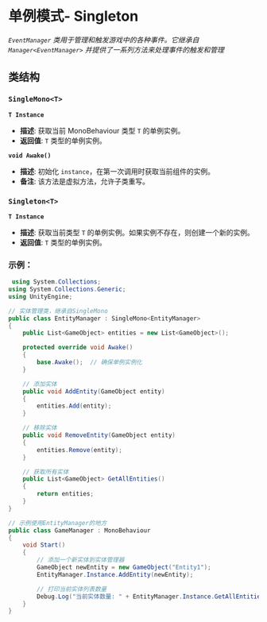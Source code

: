 

# **单例模式- Singleton**



*`EventManager` 类用于管理和触发游戏中的各种事件。它继承自 `Manager<EventManager>` 并提供了一系列方法来处理事件的触发和管理*



## 类结构

### `SingleMono<T>`

**`T Instance`**

- **描述**: 获取当前 MonoBehaviour 类型 `T` 的单例实例。
- **返回值**: `T` 类型的单例实例。

**`void Awake()`**

- **描述**: 初始化 `instance`，在第一次调用时获取当前组件的实例。
- **备注**: 该方法是虚拟方法，允许子类重写。

### `Singleton<T>`

**`T Instance`**

- **描述**: 获取当前类型 `T` 的单例实例。如果实例不存在，则创建一个新的实例。
- **返回值**: `T` 类型的单例实例。

### 示例：

```c#
 using System.Collections;
using System.Collections.Generic;
using UnityEngine;

// 实体管理类，继承自SingleMono
public class EntityManager : SingleMono<EntityManager>
{
    public List<GameObject> entities = new List<GameObject>();

    protected override void Awake()
    {
        base.Awake();  // 确保单例实例化
    }

    // 添加实体
    public void AddEntity(GameObject entity)
    {
        entities.Add(entity);
    }

    // 移除实体
    public void RemoveEntity(GameObject entity)
    {
        entities.Remove(entity);
    }

    // 获取所有实体
    public List<GameObject> GetAllEntities()
    {
        return entities;
    }
}

// 示例使用EntityManager的地方
public class GameManager : MonoBehaviour
{
    void Start()
    {
        // 添加一个新实体到实体管理器
        GameObject newEntity = new GameObject("Entity1");
        EntityManager.Instance.AddEntity(newEntity);

        // 打印当前实体列表数量
        Debug.Log("当前实体数量: " + EntityManager.Instance.GetAllEntities().Count);
    }
}

```



